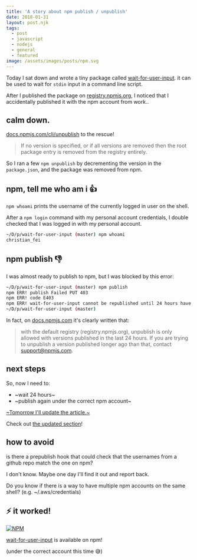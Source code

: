 ```yaml
---
title: 'A story about npm publish / unpublish'
date: 2018-01-31
layout: post.njk
tags:
  - post
  - javascript
  - nodejs
  - general
  - featured
image: /assets/images/posts/npm.svg
---
```


Today I sat down and wrote a tiny package called [wait-for-user-input](https://github.com/christian-fei/wait-for-user-input). it can be used to wait for `stdin` input in a command line script.

After I published the package on [registry.npmjs.org](http://registry.npmjs.org/), I noticed that I accidentally published it with the npm account from work..

## calm down.

[docs.npmjs.com/cli/unpublish](https://docs.npmjs.com/cli/unpublish) to the rescue!

> If no version is specified, or if all versions are removed then the root package entry is removed from the registry entirely.

So I ran a few `npm unpublish` by decrementing the version in the `package.json`, and the package was removed from npm.

## npm, tell me who am i 👍

`npm whoami` prints the username of the currently logged in user on the shell.

After a `npm login` command with my personal account credentials, I double checked that I was logged in with my personal account.

```bash
~/D/p/wait-for-user-input (master) npm whoami
christian_fei
```

## npm publish 👎

I was almost ready to publish to npm, but I was blocked by this error:

```bash
~/D/p/wait-for-user-input (master) npm publish
npm ERR! publish Failed PUT 403
npm ERR! code E403
npm ERR! wait-for-user-input cannot be republished until 24 hours have passed. : wait-for-user-input
~/D/p/wait-for-user-input (master)
```

In fact, on [docs.npmjs.com](https://docs.npmjs.com/cli/unpublish) it's clearly written that:

> with the default registry (registry.npmjs.org), unpublish is only allowed with versions published in the last 24 hours. If you are trying to unpublish a version published longer ago than that, contact support@npmjs.com.

## next steps

So, now I need to:

- ~wait 24 hours~
- ~publish again under the correct npm account~

[~Tomorrow I'll update the article.~](#it-worked)

Check out [the updated section](#it-worked)!

## how to avoid

is there a prepublish hook that could check that the usernames from a github repo match the one on npm?

I don't know. Maybe one day I'll find it out and report back.

Do you know if there is a way to have multiple npm accounts on the same shell? (e.g. ~/.aws/credentials)

## ⚡️ it worked!

[![NPM](https://nodei.co/npm/wait-for-user-input.png)](https://npmjs.org/package/wait-for-user-input)

[wait-for-user-input](https://www.npmjs.com/package/wait-for-user-input) is available on npm!

(under the correct account this time 😅)
